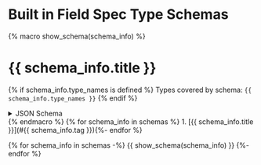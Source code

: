 Built in Field Spec Type Schemas
================================
{% macro show_schema(schema_info) %}
# <a name="{{ schema_info.tag }}"></a>{{ schema_info.title }}
{% if schema_info.type_names is defined %}
Types covered by schema: `{{ schema_info.type_names }}`
{% endif %}
<details>
  <summary>JSON Schema</summary>
```json
{{ schema_info.schema }}
```
</details>
{% endmacro %}
{% for schema_info in schemas %}
1. [{{ schema_info.title }}](#{{ schema_info.tag }}){%- endfor %}

{% for schema_info in schemas -%}
{{ show_schema(schema_info) }}
{%- endfor %}
